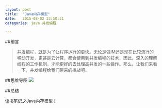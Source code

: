 ```yaml
---
layout: post
title:  "Java内存模型"
date:   2015-08-02 23:50:31
categories: java 并发编程

---
```

##前言
> 并发编程，就是为了让程序运行的更快。无论是做IM还是现在比较流行的移动开发，更甚是云计算，都会使用到并发编程的技术，因此，深入的理解线程的工作机制，才能更好的去处理高并发的一些操作。那么，让我们来看一下，并发编程给我们带来的挑战吧。

##思维导图
![](http://7xt310.com2.z0.glb.clouddn.com/Java%E5%86%85%E5%AD%98%E6%A8%A1%E5%9E%8B.png)


##总结

读书笔记之Java内存模型！
